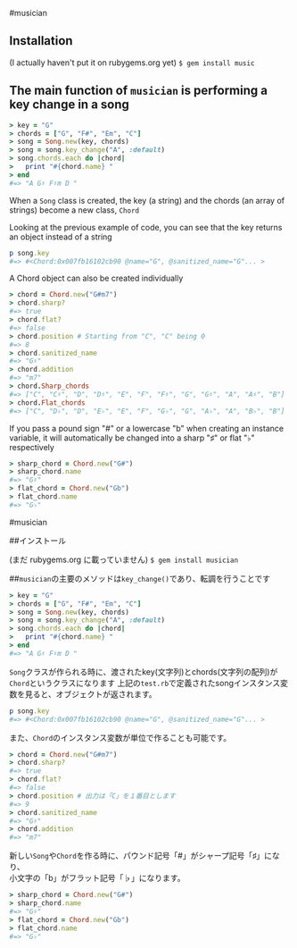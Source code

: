 #musician

## Installation

(I actually haven't put it on rubygems.org yet)
`$ gem install music`

## The main function of `musician` is performing a key change in a song

```ruby:test.rb
> key = "G"
> chords = ["G", "F#", "Em", "C"]
> song = Song.new(key, chords)
> song = song.key_change("A", :default)
> song.chords.each do |chord|
>   print "#{chord.name} "
> end
#=> "A G♯ F♯m D "
```

When a `Song` class is created, the key (a string) and the chords (an array of strings)
become a new class, `Chord`

Looking at the previous example of code, you can see that the key returns an object instead of a string
```ruby
p song.key
#=> #<Chord:0x007fb16102cb90 @name="G", @sanitized_name="G"... >
```

A Chord object can also be created individually
```ruby
> chord = Chord.new("G#m7")
> chord.sharp?
#=> true
> chord.flat?
#=> false
> chord.position # Starting from "C", "C" being 0
#=> 8
> chord.sanitized_name
#=> "G♯"
> chord.addition
#=> "m7"
> chord.Sharp_chords
#=> ["C", "C♯", "D", "D♯", "E", "F", "F♯", "G", "G♯", "A", "A♯", "B"]
> chord.Flat_chords
#=> ["C", "D♭", "D", "E♭", "E", "F", "G♭", "G", "A♭", "A", "B♭", "B"]
```

If you pass a pound sign "#" or a lowercase "b" when creating an instance variable,
it will automatically be changed into a sharp "♯" or flat "♭" respectively

```ruby
> sharp_chord = Chord.new("G#")
> sharp_chord.name
#=> "G♯"
> flat_chord = Chord.new("Gb")
> flat_chord.name
#=> "G♭"
```


#musician

##インストール

(まだ rubygems.org に載っていません)
`$ gem install musician`

##`musician`の主要のメソッドは`key_change()`であり、転調を行うことです

```ruby:test.rb
> key = "G"
> chords = ["G", "F#", "Em", "C"]
> song = Song.new(key, chords)
> song = song.key_change("A", :default)
> song.chords.each do |chord|
>   print "#{chord.name} "
> end
#=> "A G♯ F♯m D "
```
`Song`クラスが作られる時に、渡されたkey(文字列)とchords(文字列の配列)が`Chord`というクラスになります
上記の`test.rb`で定義されたsongインスタンス変数を見ると、オブジェクトが返されます。
```ruby
p song.key
#=> #<Chord:0x007fb16102cb90 @name="G", @sanitized_name="G"... >
```

また、`Chord`のインスタンス変数が単位で作ることも可能です。
```ruby
> chord = Chord.new("G#m7")
> chord.sharp?
#=> true
> chord.flat?
#=> false
> chord.position # 出力は「C」を１番目とします
#=> 9
> chord.sanitized_name
#=> "G♯"
> chord.addition
#=> "m7"
```

新しい`Song`や`Chord`を作る時に、パウンド記号「#」がシャープ記号「♯」になり、<br/>
小文字の「b」がフラット記号「♭」になります。
```ruby
> sharp_chord = Chord.new("G#")
> sharp_chord.name
#=> "G♯"
> flat_chord = Chord.new("Gb")
> flat_chord.name
#=> "G♭"
```

